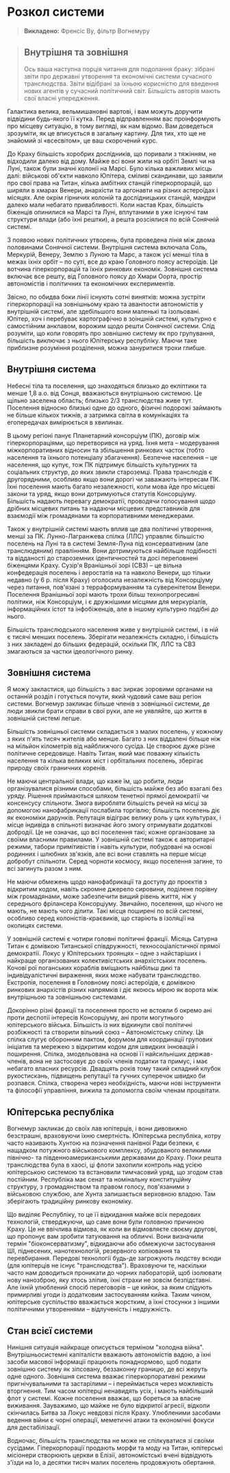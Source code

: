 # Розкол системи

> **Викладено:** Френсіс Ву, фільтр Вогнемуру

<blockquote>

## Внутрішня та зовнішня

Ось ваша наступна порція читання для подолання браку: зібрані звіти про державні утворення та економічні системи сучасного транслюдства. Звіти відібрані за їхньою корисністю для введення нових агентів у сучасний політичний світ. Більшість авторів мають свої власні упередження.

</blockquote>

Галактика велика, вельмишановні вартові, і вам можуть доручити відвідини будь-якого її кутка. Перед відправленням вас проінформують про місцеву ситуацію, в тому вигляді, як нам відомо. Вам доведеться зрозуміти, як це вписується в загальну картину. Для тих, хто ще не знайомий зі «всесвітом», це ваш скорочений курс.

До Краху більшість хоробрих дослідників, що поривали з тяжінням, не відходили далеко від дому. Майже всі вони жили на орбіті Землі чи на Луні, також були значні колонії на Марсі. Було кілька важливих місць далі: військові об'єкти навколо Юпітера, сміливі скандинави, що заявили про свої права на Титан, кілька амбітних станцій гіперкорпорацій, що ширяли в хмарах Венери, анархісти та аргонавти на різних астероїдах і місяцях. Але окрім гірничих колоній та дослідницьких станцій, мандри далеко мали небагато привабливості. Коли настав Крах, більшість біженців опинилися на Марсі та Луні, вплутаними в уже існуючі там структури влади (або їхні рештки), а решта розсіялися по всій Сонячній системі.

З появою нових політичних утворень, була проведена лінія між двома половинами Сонячної системи. Внутрішня система включала Соль, Меркурій, Венеру, Землю з Луною та Марс, а також усі менші тіла в межах їхніх орбіт – по суті, все до краю Головного поясу астероїдів. Це вотчина гіперкорпорацій та їхніх ринкових економік. Зовнішня система включає все решту, від Головного поясу до Хмари Оорта, простір автономістів і політичних та економічних експериментів.

Звісно, по обидва боки лінії існують сотні винятків: можна зустріти гіперкорпорації на зовнішньому краю та аванпости автономістів у внутрішній системі, але здебільшого вони маленькі та ізольовані. Юпітер, хоч і перебуває картографічно в зоіншній системі, культурно є самостійним анклавом, ворожим щодо решти Сонячної системи. Слід розуміти, що коли говорять про зовнішню систему як про групування, більшість виключає з нього Юпітерську республіку. Маючи таке приблизне розуміння розділення, можна зануритися трохи глибше.

## Внутрішня система

Небесні тіла та поселення, що знаходяться близько до екліптики та менше 1,8&nbsp;а.о. від Сонця, вважаються внутрішньою системою. Це щільно заселена область; близько 2/3 транслюдства живе тут. Поселення відносно близькі одне до одного, фізичні подорожі займають не більше кількох тижнів, а затримка світла в комунікаціях та егопередачах вимірюється в хвилинах.

В цьому регіоні панує Планетарний консорціум (ПК), договір між гіперкорпораціями, що перетворився на уряд. Їхня мета – модерування міжкорпоративних відносин та збільшення ринкових часток (тобто населення та їхнього потенціалу збагачення). Безпечне населення – це населення, що купує, тож ПК підтримує більшість культурних та соціальних структур, до яких звикли староземці. Права транслюдів є другорядними, особливо якщо вони дорогі чи заважають інтересам ПК. Їхні поселення мають багато незалежності, коли мова йде про місцеві закони та уряд, якщо вони дотримуються статутів Консорціуму. Більшість надають перевагу демократії, проводячи голосування щодо дрібних місцевих питань та надаючи місцевих представників для взаємодії між громадянами та корпоративними менеджерами.

Також у внутрішній системі мають вплив ще два політичні утворення, менші за ПК. Лунно-Лагранжева спілка (ЛЛС) управляє більшістю поселень на Луні та в системі Земля-Луна під консервативним (але транслюдяним) правлінням. Вони дотримуються найбільше подібності та відданості до староземних ідентичностей та досі переповнені біженцями Краху. Сузір'я Вранішньої зорі (СВЗ) – це вільна конфедерація поселень і аеростатів на та навколо Венери, що тільки недавно (у 6&nbsp;р. після Краху) оголосила незалежність від Консорціуму через питання, пов'язані з терраформуванням та суверенітетом Венери. Поселення Вранішньої зорі мають трохи більш технопрогресивні політики, ніж Консорціум, і є дружнішими місцями для меркуріалів, інформаційних істот та інфобіженців, але в іншому культурно подібні до нього.

Більшість транслюдського населення живе у внутрішній системі, і в ній є тисячі менших поселень. Зберігати незалежність складно, і більшість з них закладені до більших федерацій, оскільки ПК, ЛЛС та СВЗ змагаються за частки ідеологічного ринку.

## Зовнішня система

Я можу закластися, що більшість з вас зиркає зоровими органами на останній розділ і готується почути, який чудовий саме ваш регіон системи. Вогнемур закликає більше членів з зовнішньої системи, де люди звикли брати справи в свої руки, але не уявляйте, що життя в зовнішній системі легше.

Більшість зовнішньої системи складається з малих поселень, у кожному з яких п'ять тисяч жителів або менше. Багато з них віддалені більше ніж на мільйон кілометрів від найближчого сусіда. Це створює дуже різне політичне середовище. Навіть Титан, який має поважну кількість населення та кілька великих міст і орбітальних поселень, зберігає природу своїх граничних коренів.

Не маючи центральної влади, що каже їм, що робити, люди організувалися різними способами, більшість майже без або взагалі без уряду. Рішення приймаються шляхом тенетної прямої демократії чи консенсусу спільноти. Змога виробляти більшість речей на місці за допомогою нанофабрикації послабила торгівлю; більшість поселень діє як економіки дарунків. Репутація відіграє велику роль у цих культурах, і місце індивіда в спільноті визначає його змогу отримувати додаткові добродії. Це не означає, що всі поселення такі; кожне організоване за своїми власними правилами. У зовнішній системі також є авторитарні режими, табори примітивістів і навіть культури, побудовані на основі родинних і шлюбних зв'язків, але всі вони ставлять на перше місце добробут спільноти. Серед чорноти космосу, якщо поселення загине, то всі загинуть разом з ним.

Не маючи обмежень щодо нанофабрикації та доступу до проєктів з відкритим кодом, навіть скромне джерело сировини, поділене порівну між громадянами, може забезпечити вищий рівень життя, ніж у середнього фрілансера Консорціуму. Звичайно, поселення, що нічого не мають, не мають чого ділити. Такі місця поширені по всій системі, особливо серед колоністів-краєвиків, що старіють в ізоляції на околицях системи.

У зовнішній системі є чотири головні політичні фракції. Місяць Сатурна Титан є домівкою Титанської співдружності, техносоціалістичної прямої демократії. Локус у Юпітерських троянцях – одне з найстаріших і найкраще організованих колективістських анархістських поселень. Кочові рої поганських кораблів вміщають найбільш дикі та індивідуалістичні вираження, яких може набувати транслюдство. Екстропія, поселення в Головному поясі астероїдів, є домівкою ринкових анархістів різних напрямків і діє якоюсь мірою як ворота між внутрішньою та зовнішньою системами.

Докорінно різні фракції та поселення просто не встояли б окремо ані проти деспотії інтересів Консорціуму, ані проти могутнього юпітерського війська. Більшість із них відкинули свої політичні розбіжності та створили вільний союз – Автономістську спілку. Ця спілка слугує оборонним пактом, форумом для координації групових ініціатив та мережею з відкритим кодом для швидких інновацій і поширення. Спілка, змодельована на основі її найсильніших держав-членів, вона не застосовує до своїх членів податки та примус, і має небагато власних ресурсів. Двадцять років тому такий складний клубок рукостискань, підвищень репутації та гучних суперечок швидко би розпався. Спілка, створена через необхідність, маючи нові інструменти та філософії управління, вижила та допомогла своїм членам процвітати.

## Юпітерська республіка

Вогнемур закликає до своїх лав юпітерців, і вони дивовижно безстрашні, враховуючи їхню смертність. Юпітерська республіка, котру часто називають Хунтою на позначення панівної Ради безпеки, є нащадком потужного військового комплексу, збудованого великими північно- та південноамериканськими державами до Краху. Поки решта транслюдства була в хаосі, ці флоти захопили контроль над усією юпітерською системою та встановили тимчасовий уряд, що згодом став постійним. Республіка має сенат та номінальну конституційну структуру, з громадянством та правом голосу, пов'язаними з військовою службою, але Хунта залишається верховною владою. Там зберігають традиційну ринкову економіку.

Що виділяє Республіку, то це її відкидання майже всіх передових технологій, стверджуючи, що саме вони були головною причиною Краху. Це не ввічлива відмова, як коли ви відмовляєте своєму другові, що пропонує вам зробити татуювання на обличчі. Вони визначили термін "біоконсерватизму", відкидаючи або обмежуючи застосування ШІ, піднесених, нанотехнологій, резервного копіювання та перевбирання. Передові технології будь-де загрожують людству всюди (для юпітерців не існує "транслюдства"). Враховуючи те, наскільки часто нам доводиться проникати до чорних лабораторій, щоб ізолювати нову нанозброю, яку хтось зліпив, їхні страхи не зовсім безпідставні. Але їхній улюблений спосіб переговорів – це кийок, за яким слідують примирливі угоди із додатковим застосуванням кийка. Таким чином, юпітерське суспільство вважається жорстким, а їхні стосунки з іншими політичними утвореннями – відлученість і недружність.

## Стан всієї системи

Нинішня ситуація найкраще описується терміном "холодна війна". Внутрішньосистемні капіталісти вважають автономістів вадою, а їхні засоби масової інформації працюють понаднормово, щоб подати зовнішню систему як зіпсовану, беззаконну границю, де всі жеруть одне одного. Зовнішня система вважає гіперкорпоративні режими пригнічувальними та застарілими – і переймається через можливість вторгнення. Тим часом юпітерці ненавидять усіх, і мають найбільший флот у системі. Кожне поселення вважає, що бореться за власне виживання. Зауважимо, що майже не було відкритої агресії, відколи скінчилась Битва за Локус невдовзі після Краху. Улюбленими засобами ведення війни є чорні операції, меметичні атаки та економічні фокуси для дестабілізації.

Водночас, більшість транслюдства не може не спілкуватися зі своїми сусідами. Гіперкорпорації продають морфи та моду на Титан, юпітерські місіонери створюють церкви в Елізії, автономістські вчені відвідують з'їзди на Іо, а десятки тисяч малих поселень продовжують обертання.
